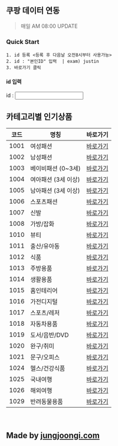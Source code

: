 ## 쿠팡 데이터 연동
> 매일 AM 08:00 UPDATE

### Quick Start
````
1. id 등록 <등록 후 다음날 오전8시부터 사용가능>
2. id : "본인ID" 입력  | exam) justin
3. 바로가기 클릭
````
#### id 입력
id : <input type="text" id="name">


## 카테고리별 인기상품

|코드|명칭|바로가기|
|--------|-------|--------|
|1001|여성패션| <a href="javascript:void(0);" class="categori_btn" data-code="1001">바로가기</a> |
|1002|남성패션| <a href="javascript:void(0);" class="categori_btn" data-code="1002">바로가기</a> |
|1003|베이비패션 (0~3세)| <a href="javascript:void(0);" class="categori_btn" data-code="1003">바로가기</a> |
|1004|여아패션 (3세 이상)| <a href="javascript:void(0);" class="categori_btn" data-code="1004">바로가기</a> |
|1005|남아패션 (3세 이상)| <a href="javascript:void(0);" class="categori_btn" data-code="1005">바로가기</a> |
|1006|스포츠패션| <a href="javascript:void(0);" class="categori_btn" data-code="1006">바로가기</a> |
|1007|신발| <a href="javascript:void(0);" class="categori_btn" data-code="1007">바로가기</a> |
|1008|가방/잡화| <a href="javascript:void(0);" class="categori_btn" data-code="1008">바로가기</a> |
|1010|뷰티| <a href="javascript:void(0);" class="categori_btn" data-code="1010">바로가기</a> |
|1011|출산/유아동| <a href="javascript:void(0);" class="categori_btn" data-code="1011">바로가기</a> |
|1012|식품| <a href="javascript:void(0);" class="categori_btn" data-code="1012">바로가기</a> |
|1013|주방용품| <a href="javascript:void(0);" class="categori_btn" data-code="1013">바로가기</a> |
|1014|생활용품| <a href="javascript:void(0);" class="categori_btn" data-code="1014">바로가기</a> |
|1015|홈인테리어| <a href="javascript:void(0);" class="categori_btn" data-code="1015">바로가기</a> |
|1016|가전디지털| <a href="javascript:void(0);" class="categori_btn" data-code="1016">바로가기</a> |
|1017|스포츠/레저| <a href="javascript:void(0);" class="categori_btn" data-code="1017">바로가기</a> |
|1018|자동차용품| <a href="javascript:void(0);" class="categori_btn" data-code="1018">바로가기</a> |
|1019|도서/음반/DVD| <a href="javascript:void(0);" class="categori_btn" data-code="1019">바로가기</a> |
|1020|완구/취미| <a href="javascript:void(0);" class="categori_btn" data-code="1020">바로가기</a> |
|1021|문구/오피스| <a href="javascript:void(0);" class="categori_btn" data-code="1021">바로가기</a> |
|1024|헬스/건강식품| <a href="javascript:void(0);" class="categori_btn" data-code="1024">바로가기</a> |
|1025|국내여행| <a href="javascript:void(0);" class="categori_btn" data-code="1025">바로가기</a> |
|1026|해외여행| <a href="javascript:void(0);" class="categori_btn" data-code="1026">바로가기</a> |
|1029|반려동물용품| <a href="javascript:void(0);" class="categori_btn" data-code="1029">바로가기</a> |

<br>

## Made by [jungjoongi.com](https://jungjoongi.com)

<script src="/coupang/common/script/jquery.min.js"></script>
<script src="/coupang/common/script/main.js"></script>